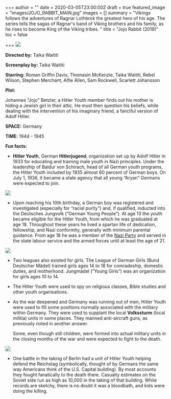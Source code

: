 +++
author = ""
date = 2020-03-05T23:00:00Z
draft = true
featured_image = "images/JOJO_RABBIT_MAIN.jpg"
images = []
summary = "Vikings follows the adventures of Ragnar Lothbrok the greatest hero of his age. The series tells the sagas of Ragnar's band of Viking brothers and his family, as he rises to become King of the Viking tribes. "
title = "Jojo Rabbit (2019)"
toc = false

+++
**![](/images/JOJO_RABBIT_second.jpg)**

**Directed by:**         Taika Waititi

**Screenplay by:**     Taika Waititi

**Starring:**              Roman Griffin Davis, Thomasin McKenzie, Taika Waititi, Rebel Wilson, Stephen Merchant, Alfie Allen, Sam Rockwell, Scarlett Johansson

**Plot:**

Johannes "Jojo" Betzler, a Hitler Youth member finds out his mother  is hiding a Jewish girl  in their attic. He must then question his beliefs, while dealing with the intervention of his imaginary friend, a fanciful version of Adolf Hitler.

**SPACE:** Germany

**TIME**: 1944 - 1945

**Fun facts:**

* **Hitler Youth**, German **Hitlerjugend**, organization set up by Adolf Hitler in 1933 for educating and training male youth in Nazi principles. Under the leadership of Baldur von Schirach, head of all German youth programs, the Hitler Youth included by 1935 almost 60 percent of German boys. On July 1, 1936, it became a state agency that all young “Aryan” Germans were expected to join.

![](/images/Hitler-salute-2-2759aff.jpg)

* Upon reaching his 10th birthday, a German boy was registered and investigated (especially for “racial purity”) and, if qualified, inducted into the Deutsches Jungvolk (“German Young People”). At age 13 the youth became eligible for the Hitler Youth, from which he was graduated at age 18. Throughout these years he lived a spartan life of dedication, fellowship, and Nazi conformity, generally with minimum parental guidance. From age 18 he was a member of the [Nazi Party](https://www.britannica.com/topic/Nazi-Party) and served in the state labour service and the armed forces until at least the age of 21.

![](/images/main-qimg-43eb602f0e384f71e6a4250f4b9047f5.webp)

* Two leagues also existed for girls. The League of German Girls (Bund Deutscher Mädel) trained girls ages 14 to 18 for comradeship, domestic duties, and motherhood. Jungmädel (“Young Girls”) was an organization for girls ages 10 to 14.
* The Hitler Youth were used to spy on religious classes, Bible studies and other youth organisations.
* As the war deepened and Germany was running out of men, Hitler Youth were used to fill some positions normally associated with the military within Germany. They were used to supplant the local **Volkssturm** (local militia) units in some places. They manned anti-aircraft guns, as previously noted in another answer.

  Some, even though still children, were formed into actual military units in the closing months of the war and were expected to fight to the death.

![](/images/Nazi-child-1.jpg)

* One battle in the taking of Berlin had a unit of Hitler Youth helping defend the Reichstag (symbolically, thought of by Germans the same way Americans think of the U.S. Capital building). By most accounts they fought fanatically to the death there. Casualty estimates on the Soviet side run as high as 10,000 in the taking of that building. While records are sketchy, there is no doubt it was a bloodbath, and kids were doing the killing.